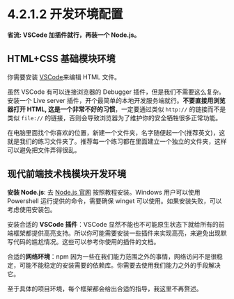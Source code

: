 # 4.2.1.2 开发环境配置

**省流: VSCode 加插件就行，再装一个 Node.js。**

## HTML+CSS 基础模块环境

你需要安装 [VSCode](https://code.visualstudio.com/)来编辑 HTML 文件。

虽然 VSCode 有可以连接浏览器的 Debugger 插件，但是我们不需要这么复杂。安装一个 Live server 插件，开个最简单的本地开发服务端就行。**不要直接用浏览器打开 HTML, 这是一个非常不好的习惯**，一定要通过类似 `http://` 的链接而不是类似 `file://` 的链接，否则会导致浏览器为了维护你的安全牺牲很多正常功能。

在电脑里面找个你喜欢的位置，新建一个文件夹，名字随便起一个(推荐英文)，这就是我们的练习文件夹了。推荐每一个练习都在里面建立一个独立的文件夹，这样可以避免把文件弄得很乱。

## 现代前端技术栈模块开发环境

**安装 Node.js**: 去 [Node.js 官网](https://nodejs.org/en/download/package-manager) 按照教程安装。Windows 用户可以使用 Powershell 运行提供的命令，需要确保 winget 可以使用。如果安装失败，可以考虑使用安装包。

安装合适的 **VSCode 插件**：VSCode 显然不能也不可能原生状态下就给所有的前端框架都提供高亮支持。所以你可能需要安装一些插件来实现高亮，来避免出现默写代码的尴尬情况。这些可以参考你使用的插件的文档。

合适的**网络环境**：npm 因为一些在我们能力范围之外的事情，网络访问不是很稳定，可能不能稳定的安装需要的依赖库。你需要去使用我们能力之外的手段解决它。

至于具体的项目环境，每个框架都会给出合适的指导，我这里不再赘述。
